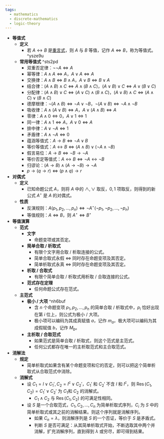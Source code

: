 ```yaml
---
tags:
  - mathematics
  - discrete-mathematics
  - logic-theory
---
```

- **等值式**
	- **定义**
		- 若 $A \leftrightarrow B$ 是[重言式](命题逻辑#^0anp3n)，则 $A$ 与 $B$ 等值，记作 $A \Leftrightarrow B$，称为等值式。 ^ysze9u
	- **常用等值式** ^sts2pd
		- 双重否定律：$\neg \neg A \Leftrightarrow A$
		- 幂等律：$A \land A \Leftrightarrow A$，$A \lor A \Leftrightarrow A$
		- 交换律：$A \land B \Leftrightarrow B \land A$，$A \lor B \Leftrightarrow B \lor A$
		- 结合律：$(A \land B) \land C \Leftrightarrow A \land (B \land C)$，$(A \lor B) \lor C \Leftrightarrow A \lor (B \lor C)$
		- 分配律：$(A \land B) \lor C \Leftrightarrow (A \lor C) \land (B \land C)$，$(A \lor B) \land C \Leftrightarrow (A \land C) \lor (B \land C)$
		- 德摩根律：$\neg (A \land B) \Leftrightarrow \neg A \lor \neg B$，$\neg (A \lor B) \Leftrightarrow \neg A \land \neg B$
		- 吸收律：$A \land (A \lor B) \Leftrightarrow A$，$A \lor (A \land B) \Leftrightarrow A$
		- 零律：$A \land 0 \Leftrightarrow 0$，$A \lor 1 \Leftrightarrow 1$
		- 同一律：$A \land 1 \Leftrightarrow A$，$A \lor 0 \Leftrightarrow A$
		- 排中律：$A \lor \neg A \Leftrightarrow 1$
		- 矛盾律：$A \land \neg A \Leftrightarrow 0$
		- 蕴涵等值式：$A \to B \Leftrightarrow \neg A \lor B$
		- 等价等值式：$A \leftrightarrow B \Leftrightarrow (A \land B) \lor (\neg A \land \neg B)$
		- 假言易位：$A \to B \Leftrightarrow \neg B \to \neg A$
		- 等价否定等值式：$A \leftrightarrow B \Leftrightarrow \neg A \leftrightarrow \neg B$
		- 归谬论：$(A \to B) \land (A \to \neg B) \to \neg A$
		- $p \to (q \to r) \Leftrightarrow (p \land q) \to r$
- **对偶式**
	- **定义**
		- 已知命题公式 $A$，则将 $A$ 中的 $\land,\lor$ 取反，$0,1$ 项取反，则得到的新公式 $A^\star$ 是 $A$ 的对偶式。
	- **性质**
		- 反演规则：$A(p_1, p_2, \dots, p_n) \Leftrightarrow \neg A^\star (\neg p_1, \neg p_2, \dots, \neg p_n)$
		- 等值规则：$A \Leftrightarrow B$，则 $A^\star \Leftrightarrow B^\star$
- **等值演算**
	- **范式**
		- **文字**
			- 命题变项或其否定。
		- **简单合取 / 析取式**
			- 有限个文字用合取 / 析取连接的公式。
			- 简单合取式永假 $\iff$ 同时存在命题变项及其否定。
			- 简单析取式永真 $\iff$ 同时存在命题变项及其否定。
		- **析取 / 合取式**
			- 有限个简单合取 / 析取式用析取 / 合取连接的公式。
		- **范式存在定理**
			- 任何命题公式存在范式。
	- **主范式**
		- **极小 / 大项** ^nh6buf
			- 含 $n$ 个命题变项 $p_1,p_2,\dots,p_n$ 的简单合取 / 析取式中，$p_i$ 恰好出现在第 $i$ 位上，则公式为极小 / 大项。
			- 极小项可以编码为其成真赋值 $a$，记作 $m_a$，极大项可以编码为其成假赋值 $b$，记作 $M_b$。
		- **主析取 / 合取范式**
			- 如果范式是简单合取 / 析取式，则这个范式是主范式。
			- 任何公式都存在唯一的主析取范式和主合取范式。
- **消解法**
	- **规定**
		- 简单析取式如果含有某个命题变项和它的否定，则可以把这个简单析取式从合取范式中消除。
	- **消解式**
		- 设 $C_1 = l \lor C_1', C_2 = l^c \lor C_2'$，$C_1'$ 和 $C_2'$ 不含 $l$ 和 $l^c$，则 $\operatorname{Res}(C_1,C_2) = C_1' \lor C_2'$ 为 $C_1$和 $C_2$ 的消解式。
			- $C_1 \land C_2$ 与 $\operatorname{Res}(C_1,C_2)$ 的可满足性相同。
		- 设 $S$ 是一个合取范式，$C_1,C_2,\dots,C_n$ 为简单析取式序列，$C_i$ 为 $S$ 中的简单析取式或其之前的消解结果。则这个序列就是消解序列。
			- 如果 $C_n=\lambda$，则消解序列是 $S$ 的一个否证，等价于 $S$ 是矛盾式。
			- 判断 $S$ 是否可满足：从其简单析取式开始，不断选取其中两个并消解，扩充消解序列，直到得到 $\lambda$ 或穷尽，即可得到结果。